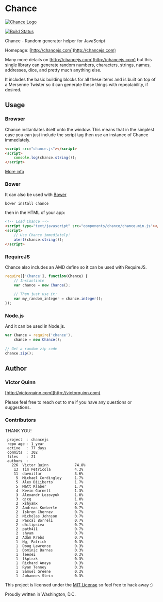 # Chance

[![Chance Logo](http://chancejs.com/logo.png)](http://chancejs.com)

[![Build Status](https://travis-ci.org/victorquinn/chancejs.png)](https://travis-ci.org/victorquinn/chancejs)

Chance - Random generator helper for JavaScript

Homepage: [http://chancejs.com](http://chancejs.com)

Many more details on [http://chancejs.com](http://chancejs.com) but this single
library can generate random numbers, characters, strings, names, addresses,
dice, and pretty much anything else.

It includes the basic building blocks for all these items and is built on top
of a Mersenne Twister so it can generate these things with repeatability, if
desired.

## Usage

### Browser

Chance instantiates itself onto the window. This means that in the simplest case you can just include the script tag then use an instance of Chance immediately.

```html
<script src="chance.js"></script>
<script>
    console.log(chance.string());
</script>
```

[More info](http://chancejs.com#browser)

### Bower

It can also be used with [Bower](http://bower.io)

```
bower install chance
```

then in the HTML of your app:

```html
<!-- Load Chance -->
<script type="text/javascript" src="components/chance/chance.min.js"></script>
<script>
    // Use Chance immediately!
    alert(chance.string());
</script>
```

### RequireJS

Chance also includes an AMD define so it can be used with RequireJS.

```js
require(['Chance'], function(Chance) {
    // Instantiate
    var chance = new Chance();
   
    // Then just use it:
    var my_random_integer = chance.integer();
});
```

### Node.js

And it can be used in Node.js.

```js
var Chance = require('chance'),
    chance = new Chance();
    
// Get a random zip code
chance.zip();
```

## Author
### Victor Quinn
[http://victorquinn.com](http://victorquinn.com)

Please feel free to reach out to me if you have any questions or suggestions.

### Contributors

THANK YOU!

```
 project  : chancejs
 repo age : 1 year
 active   : 77 days
 commits  : 302
 files    : 21
 authors  :
   226	Victor Quinn            74.8%
    13	Tim Petricola           4.3%
    11	davmillar               3.6%
     5	Michael Cordingley      1.7%
     5	Alex DiLiberto          1.7%
     5	Matt Klaber             1.7%
     4	Kevin Garnett           1.3%
     3	Alexandr Lozovyuk       1.0%
     3	qjcg                    1.0%
     2	xshyamx                 0.7%
     2	Andreas Koeberle        0.7%
     2	Iskren Chernev          0.7%
     2	Nicholas Johnson        0.7%
     2	Pascal Borreli          0.7%
     2	dhilipsiva              0.7%
     2	path411                 0.7%
     2	shyam                   0.7%
     2	Adam Krebs              0.7%
     1	Ng, Patrick             0.3%
     1	Doug Lawrence           0.3%
     1	Dominic Barnes          0.3%
     1	leesei                  0.3%
     1	lkptrzk                 0.3%
     1	Richard Anaya           0.3%
     1	Ryan Tenney             0.3%
     1	Samuel Greene           0.3%
     1	Johannes Stein          0.3%
```

This project is licensed under the [MIT License](http://en.wikipedia.org/wiki/MIT_License) so feel free to hack away :)

Proudly written in Washington, D.C.

